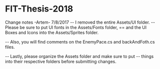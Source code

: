 # FIT-Thesis-2018

Change notes -Artem- 7/8/2017
-- I removed the entire Assets/UI folder.
-- Please be sure to put UI fonts in the Assets/Fonts folder,
== and the UI Boxes and Icons into the Assets/Sprites folder.

-- Also, you will find comments on the EnemyPace.cs and backAndFoth.cs files.

-- Lastly, please organize the Assets folder and make sure to put
-- things into their respective folders before submitting changes.
